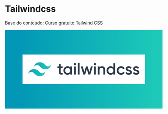 # Tailwindcss

Base do conteúdo: <a href="https://www.youtube.com/playlist?list=PLcoYAcR89n-r1m-tMfV4qndrRWpT_rb9u">Curso gratuito Tailwind CSS</a>

<img src="./.github/imagem.png">